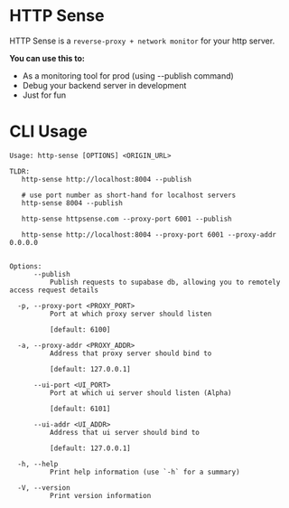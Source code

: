 # HTTP Sense

HTTP Sense is a `reverse-proxy + network monitor` for your http server. 


**You can use this to:**
- As a monitoring tool for prod (using --publish command)
- Debug your backend server in development
- Just for fun


# CLI Usage
```
Usage: http-sense [OPTIONS] <ORIGIN_URL>

TLDR:
   http-sense http://localhost:8004 --publish

   # use port number as short-hand for localhost servers
   http-sense 8004 --publish            

   http-sense httpsense.com --proxy-port 6001 --publish

   http-sense http://localhost:8004 --proxy-port 6001 --proxy-addr 0.0.0.0


Options:
      --publish
          Publish requests to supabase db, allowing you to remotely access request details

  -p, --proxy-port <PROXY_PORT>
          Port at which proxy server should listen

          [default: 6100]

  -a, --proxy-addr <PROXY_ADDR>
          Address that proxy server should bind to

          [default: 127.0.0.1]

      --ui-port <UI_PORT>
          Port at which ui server should listen (Alpha)

          [default: 6101]

      --ui-addr <UI_ADDR>
          Address that ui server should bind to

          [default: 127.0.0.1]

  -h, --help
          Print help information (use `-h` for a summary)

  -V, --version
          Print version information


```
